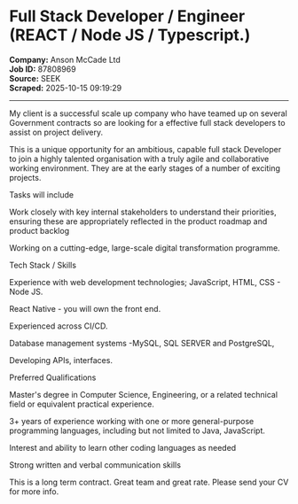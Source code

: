 # Full Stack Developer / Engineer (REACT / Node JS / Typescript.)

**Company:** Anson McCade Ltd  
**Job ID:** 87808969  
**Source:** SEEK  
**Scraped:** 2025-10-15 09:19:29

---

My client is a successful scale up company who have teamed up on several Government contracts so are looking for a effective full stack developers to assist on project delivery.

This is a unique opportunity for an ambitious, capable full stack Developer to join a highly talented organisation with a truly agile and collaborative working environment. They are at the early stages of a number of exciting projects.

Tasks will include

Work closely with key internal stakeholders to understand their priorities, ensuring these are appropriately reflected in the product roadmap and product backlog

Working on a cutting-edge, large-scale digital transformation programme.

Tech Stack / Skills

Experience with web development technologies; JavaScript, HTML, CSS - Node JS.

React Native - you will own the front end.

Experienced across CI/CD.

Database management systems -MySQL, SQL SERVER and PostgreSQL,

Developing APIs, interfaces.

Preferred Qualifications

Master's degree in Computer Science, Engineering, or a related technical field or equivalent practical experience.

3+ years of experience working with one or more general-purpose programming languages, including but not limited to Java, JavaScript.

Interest and ability to learn other coding languages as needed

Strong written and verbal communication skills

This is a long term contract. Great team and great rate. Please send your CV for more info.
